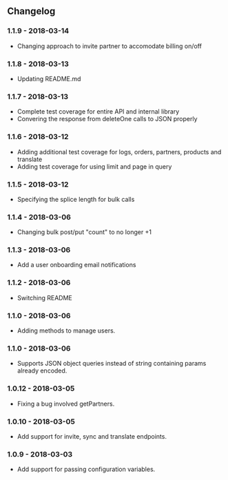 ## Changelog

### 1.1.9 - 2018-03-14
* Changing approach to invite partner to accomodate billing on/off

### 1.1.8 - 2018-03-13
* Updating README.md

### 1.1.7 - 2018-03-13
* Complete test coverage for entire API and internal library
* Convering the response from deleteOne calls to JSON properly

### 1.1.6 - 2018-03-12
* Adding additional test coverage for logs, orders, partners, products and translate
* Adding test coverage for using limit and page in query

### 1.1.5 - 2018-03-12
* Specifying the splice length for bulk calls

### 1.1.4 - 2018-03-06
* Changing bulk post/put "count" to no longer +1

### 1.1.3 - 2018-03-06
* Add a user onboarding email notifications

### 1.1.2 - 2018-03-06
* Switching README

### 1.1.0 - 2018-03-06
* Adding methods to manage users.

### 1.1.0 - 2018-03-06
* Supports JSON object queries instead of string containing params already encoded.

### 1.0.12 - 2018-03-05
* Fixing a bug involved getPartners.

### 1.0.10 - 2018-03-05
* Add support for invite, sync and translate endpoints.

### 1.0.9 - 2018-03-03
* Add support for passing configuration variables. 